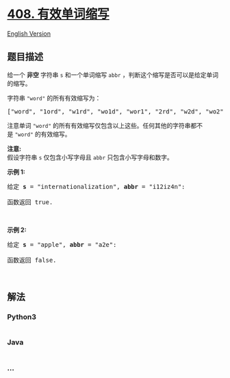 # [408. 有效单词缩写](https://leetcode-cn.com/problems/valid-word-abbreviation)

[English Version](/solution/0400-0499/0408.Valid%20Word%20Abbreviation/README_EN.md)

## 题目描述

<!-- 这里写题目描述 -->
<p>给一个 <strong>非空</strong> 字符串 <code>s</code> 和一个单词缩写 <code>abbr</code> ，判断这个缩写是否可以是给定单词的缩写。</p>

<p>字符串 <code>"word"</code> 的所有有效缩写为：</p>

<pre>["word", "1ord", "w1rd", "wo1d", "wor1", "2rd", "w2d", "wo2", "1o1d", "1or1", "w1r1", "1o2", "2r1", "3d", "w3", "4"]</pre>

<p>注意单词 <code>"word"</code> 的所有有效缩写仅包含以上这些。任何其他的字符串都不是 <code>"word"</code> 的有效缩写。</p>

<p><strong>注意:</strong><br>
假设字符串 <code>s</code> 仅包含小写字母且 <code>abbr</code> 只包含小写字母和数字。</p>

<p><strong>示例 1:</strong></p>

<pre>给定 <strong>s</strong> = "internationalization", <strong>abbr</strong> = "i12iz4n":

函数返回 true.
</pre>

<p> </p>

<p><strong>示例 2:</strong></p>

<pre>给定 <strong>s</strong> = "apple", <strong>abbr</strong> = "a2e":

函数返回 false.
</pre>

<p> </p>

## 解法

<!-- 这里可写通用的实现逻辑 -->

<!-- tabs:start -->

### **Python3**

<!-- 这里可写当前语言的特殊实现逻辑 -->

```python

```

### **Java**

<!-- 这里可写当前语言的特殊实现逻辑 -->

```java

```

### **...**

```

```

<!-- tabs:end -->
